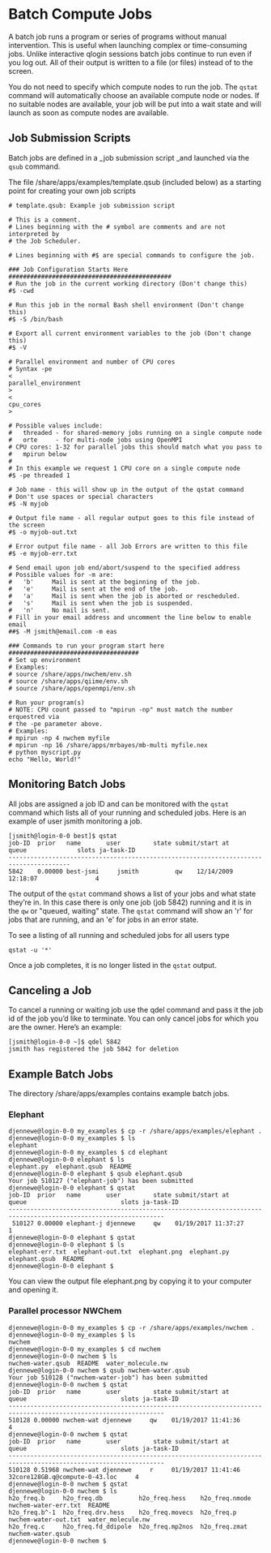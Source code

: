 # Batch Compute Jobs

A batch job runs a program or series of programs without manual intervention. This is useful when launching complex or time-consuming jobs. Unlike interactive qlogin sessions batch jobs continue to run even if you log out. All of their output is written to a file \(or files\) instead of to the screen.

You do not need to specify which compute nodes to run the job. The `qstat` command will automatically choose an available compute node or nodes. If no suitable nodes are available, your job will be put into a wait state and will launch as soon as compute nodes are available.

## Job Submission Scripts

Batch jobs are defined in a \_job submission script \_and launched via the `qsub` command.

The file /share/apps/examples/template.qsub \(included below\) as a starting point for creating your own job scripts

```text
# template.qsub: Example job submission script

# This is a comment.
# Lines beginning with the # symbol are comments and are not interpreted by 
# the Job Scheduler.

# Lines beginning with #$ are special commands to configure the job.

### Job Configuration Starts Here #############################################
# Run the job in the current working directory (Don't change this)
#$ -cwd

# Run this job in the normal Bash shell environment (Don't change this)
#$ -S /bin/bash

# Export all current environment variables to the job (Don't change this)
#$ -V

# Parallel environment and number of CPU cores
# Syntax -pe 
<
parallel_environment
>
<
cpu_cores
>

# Possible values include:
#   threaded - for shared-memory jobs running on a single compute node
#   orte     - for multi-node jobs using OpenMPI
# CPU cores: 1-32 for parallel jobs this should match what you pass to 
#   mpirun below
#
# In this example we request 1 CPU core on a single compute node
#$ -pe threaded 1

# Job name - this will show up in the output of the qstat command
# Don't use spaces or special characters
#$ -N myjob

# Output file name - all regular output goes to this file instead of the screen
#$ -o myjob-out.txt

# Error output file name - all Job Errors are written to this file
#$ -e myjob-err.txt

# Send email upon job end/abort/suspend to the specified address
# Possible values for -m are:
#   'b'     Mail is sent at the beginning of the job.
#   'e'     Mail is sent at the end of the job.
#   'a'     Mail is sent when the job is aborted or rescheduled.
#   's'     Mail is sent when the job is suspended.
#   'n'     No mail is sent.
# Fill in your email address and uncomment the line below to enable email
##$ -M jsmith@email.com -m eas

### Commands to run your program start here ####################################
# Set up environment
# Examples:
# source /share/apps/nwchem/env.sh
# source /share/apps/qiime/env.sh
# source /share/apps/openmpi/env.sh

# Run your program(s)
# NOTE: CPU count passed to "mpirun -np" must match the number erquestred via 
# the -pe parameter above.
# Examples:
# mpirun -np 4 nwchem myfile
# mpirun -np 16 /share/apps/mrbayes/mb-multi myfile.nex
# python myscript.py
echo "Hello, World!"
```

## Monitoring Batch Jobs

All jobs are assigned a job ID and can be monitored with the `qstat` command which lists all of your running and scheduled jobs. Here is an example of user jsmith monitoring a job.

```text
[jsmith@login-0-0 best]$ qstat
job-ID  prior   name       user         state submit/start at     queue              slots ja-task-ID
---------------------------------------------------------------------------------------
5842    0.00000 best-jsmi     jsmith          qw    12/14/2009 12:18:07                4
```

The output of the `qstat` command shows a list of your jobs and what state they’re in. In this case there is only one job \(job 5842\) running and it is in the `qw` or "queued, waiting" state. The `qstat` command will show an 'r' for jobs that are running, and an 'e' for jobs in an error state.

To see a listing of all running and scheduled jobs for all users type

```text
qstat -u '*'
```

Once a job completes, it is no longer listed in the `qstat` output.

## Canceling a Job

To cancel a running or waiting job use the qdel command and pass it the job id of the job you’d like to terminate. You can only cancel jobs for which you are the owner. Here’s an example:

```text
[jsmith@login-0-0 ~]$ qdel 5842
jsmith has registered the job 5842 for deletion
```

## Example Batch Jobs

The directory /share/apps/examples contains example batch jobs.

### Elephant

```text
djennewe@login-0-0 my_examples $ cp -r /share/apps/examples/elephant .
djennewe@login-0-0 my_examples $ ls
elephant
djennewe@login-0-0 my_examples $ cd elephant
djennewe@login-0-0 elephant $ ls
elephant.py  elephant.qsub  README
djennewe@login-0-0 elephant $ qsub elephant.qsub
Your job 510127 ("elephant-job") has been submitted
djennewe@login-0-0 elephant $ qstat
job-ID  prior   name       user         state submit/start at     queue                          slots ja-task-ID
-----------------------------------------------------------------------------------------------------------------
 510127 0.00000 elephant-j djennewe     qw    01/19/2017 11:37:27                                    1
djennewe@login-0-0 elephant $ qstat
djennewe@login-0-0 elephant $ ls
elephant-err.txt  elephant-out.txt  elephant.png  elephant.py  elephant.qsub  README
djennewe@login-0-0 elephant $
```

You can view the output file elephant.png by copying it to your computer and opening it.

### Parallel processor NWChem

```text
djennewe@login-0-0 my_examples $ cp -r /share/apps/examples/nwchem .
djennewe@login-0-0 my_examples $ ls
nwchem
djennewe@login-0-0 my_examples $ cd nwchem
djennewe@login-0-0 nwchem $ ls
nwchem-water.qsub  README  water_molecule.nw
djennewe@login-0-0 nwchem $ qsub nwchem-water.qsub
Your job 510128 ("nwchem-water-job") has been submitted
djennewe@login-0-0 nwchem $ qstat
job-ID  prior   name       user         state submit/start at     queue                          slots ja-task-ID
-----------------------------------------------------------------------------------------------------------------
510128 0.00000 nwchem-wat djennewe     qw    01/19/2017 11:41:36                                    4
djennewe@login-0-0 nwchem $ qstat
job-ID  prior   name       user         state submit/start at     queue                          slots ja-task-ID
-----------------------------------------------------------------------------------------------------------------
510128 0.51968 nwchem-wat djennewe     r     01/19/2017 11:41:46 32core128GB.q@compute-0-43.loc     4
djennewe@login-0-0 nwchem $ qstat
djennewe@login-0-0 nwchem $ ls
h2o_freq.b     h2o_freq.db          h2o_freq.hess    h2o_freq.nmode  nwchem-water-err.txt  README
h2o_freq.b^-1  h2o_freq.drv.hess    h2o_freq.movecs  h2o_freq.p      nwchem-water-out.txt  water_molecule.nw
h2o_freq.c     h2o_freq.fd_ddipole  h2o_freq.mp2nos  h2o_freq.zmat   nwchem-water.qsub
djennewe@login-0-0 nwchem $
```

